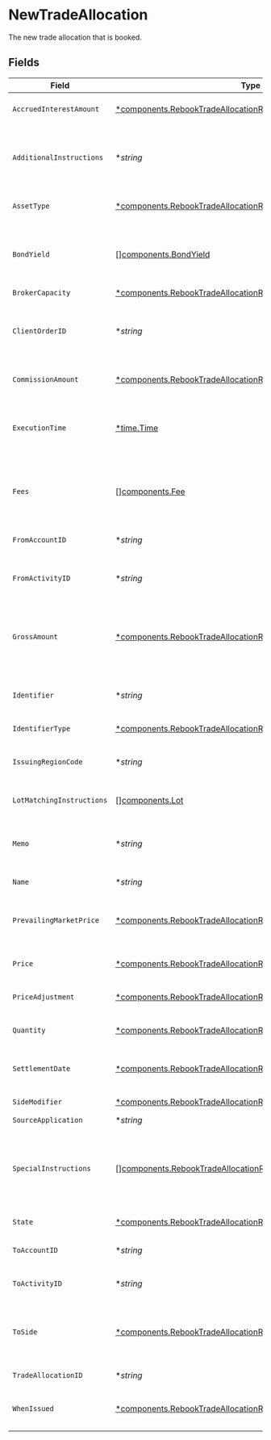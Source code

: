 # NewTradeAllocation

The new trade allocation that is booked.


## Fields

| Field                                                                                                                                                                                                             | Type                                                                                                                                                                                                              | Required                                                                                                                                                                                                          | Description                                                                                                                                                                                                       | Example                                                                                                                                                                                                           |
| ----------------------------------------------------------------------------------------------------------------------------------------------------------------------------------------------------------------- | ----------------------------------------------------------------------------------------------------------------------------------------------------------------------------------------------------------------- | ----------------------------------------------------------------------------------------------------------------------------------------------------------------------------------------------------------------- | ----------------------------------------------------------------------------------------------------------------------------------------------------------------------------------------------------------------- | ----------------------------------------------------------------------------------------------------------------------------------------------------------------------------------------------------------------- |
| `AccruedInterestAmount`                                                                                                                                                                                           | [*components.RebookTradeAllocationResponseAccruedInterestAmount](../../models/components/rebooktradeallocationresponseaccruedinterestamount.md)                                                                   | :heavy_minus_sign:                                                                                                                                                                                                | The amount of interest that has been accrued in the issuing currency for a single instrument.                                                                                                                     | {<br/>"value": "5.00"<br/>}                                                                                                                                                                                       |
| `AdditionalInstructions`                                                                                                                                                                                          | **string*                                                                                                                                                                                                         | :heavy_minus_sign:                                                                                                                                                                                                | Free form instructions that can be used to provide additional instructions (that are not captured by existing special instructions) and will be put on the trade confirm.                                         | ACATS instruction                                                                                                                                                                                                 |
| `AssetType`                                                                                                                                                                                                       | [*components.RebookTradeAllocationResponseAssetType](../../models/components/rebooktradeallocationresponseassettype.md)                                                                                           | :heavy_minus_sign:                                                                                                                                                                                                | Type of the asset being traded. Required for SYMBOL and CUSIP.                                                                                                                                                    | EQUITY                                                                                                                                                                                                            |
| `BondYield`                                                                                                                                                                                                       | [][components.BondYield](../../models/components/bondyield.md)                                                                                                                                                    | :heavy_minus_sign:                                                                                                                                                                                                | The yield associated with an individual fill of a fixed income trade. Required for FIXED_INCOME trades. Not allowed for trades of other instrument types.                                                         |                                                                                                                                                                                                                   |
| `BrokerCapacity`                                                                                                                                                                                                  | [*components.RebookTradeAllocationResponseBrokerCapacity](../../models/components/rebooktradeallocationresponsebrokercapacity.md)                                                                                 | :heavy_minus_sign:                                                                                                                                                                                                | Broker capacity for the trade.                                                                                                                                                                                    | AGENCY                                                                                                                                                                                                            |
| `ClientOrderID`                                                                                                                                                                                                   | **string*                                                                                                                                                                                                         | :heavy_minus_sign:                                                                                                                                                                                                | The unique identifier that is associated with an order. This is useful for associating the trade allocation with the original trade. This will be assigned a unique UUID if not provided.                         | 00be5285-0623-4560-8c58-f05af2c56ba0                                                                                                                                                                              |
| `CommissionAmount`                                                                                                                                                                                                | [*components.RebookTradeAllocationResponseCommissionAmount](../../models/components/rebooktradeallocationresponsecommissionamount.md)                                                                             | :heavy_minus_sign:                                                                                                                                                                                                | Commission amount of the trade allocation that will only be applied to the to_account_id.                                                                                                                         | {<br/>"value": "5.00"<br/>}                                                                                                                                                                                       |
| `ExecutionTime`                                                                                                                                                                                                   | [*time.Time](https://pkg.go.dev/time#Time)                                                                                                                                                                        | :heavy_minus_sign:                                                                                                                                                                                                | Timestamp of when the trade allocation took place. If settlement_date is not provided, this field will be converted into Eastern Time and used to calculate settlement_date.                                      | 2024-07-17 12:00:00 +0000 UTC                                                                                                                                                                                     |
| `Fees`                                                                                                                                                                                                            | [][components.Fee](../../models/components/fee.md)                                                                                                                                                                | :heavy_minus_sign:                                                                                                                                                                                                | Client calculated fees that will only be applied to the to_account_id. Regulatory fees will be calculated automatically if they are not explicitly overwritten or suppressed.                                     |                                                                                                                                                                                                                   |
| `FromAccountID`                                                                                                                                                                                                   | **string*                                                                                                                                                                                                         | :heavy_minus_sign:                                                                                                                                                                                                | The ULID formatted account_id that the positions will be moved from.                                                                                                                                              | 01HASWB2DTMRT3DAM45P56J2H3                                                                                                                                                                                        |
| `FromActivityID`                                                                                                                                                                                                  | **string*                                                                                                                                                                                                         | :heavy_minus_sign:                                                                                                                                                                                                | The current activity_id of the trade allocation that positions will be moved from in the Ledger.                                                                                                                  | 0Y06JAP3A2I                                                                                                                                                                                                       |
| `GrossAmount`                                                                                                                                                                                                     | [*components.RebookTradeAllocationResponseGrossAmount](../../models/components/rebooktradeallocationresponsegrossamount.md)                                                                                       | :heavy_minus_sign:                                                                                                                                                                                                | Gross amount is calculated by the Booking service by multiplying price and quantity and fixing it to 2 fractional precision. Optionally specifiable. If present, will override the gross_amount calculated above. | {<br/>"value": "5.25"<br/>}                                                                                                                                                                                       |
| `Identifier`                                                                                                                                                                                                      | **string*                                                                                                                                                                                                         | :heavy_minus_sign:                                                                                                                                                                                                | Identifier (of the type specified in `identifier_type`). Responses will supply the originally requested identifier.                                                                                               | AAPL                                                                                                                                                                                                              |
| `IdentifierType`                                                                                                                                                                                                  | [*components.RebookTradeAllocationResponseIdentifierType](../../models/components/rebooktradeallocationresponseidentifiertype.md)                                                                                 | :heavy_minus_sign:                                                                                                                                                                                                | Identifier type for the asset being traded.                                                                                                                                                                       | SYMBOL                                                                                                                                                                                                            |
| `IssuingRegionCode`                                                                                                                                                                                               | **string*                                                                                                                                                                                                         | :heavy_minus_sign:                                                                                                                                                                                                | Unicode CLDR region code. Issuing Region Code is required for some `identifier_type`s, especially CUSIP.                                                                                                          | US                                                                                                                                                                                                                |
| `LotMatchingInstructions`                                                                                                                                                                                         | [][components.Lot](../../models/components/lot.md)                                                                                                                                                                | :heavy_minus_sign:                                                                                                                                                                                                | One or many lot matching instructions for the trade allocation.                                                                                                                                                   |                                                                                                                                                                                                                   |
| `Memo`                                                                                                                                                                                                            | **string*                                                                                                                                                                                                         | :heavy_minus_sign:                                                                                                                                                                                                | Caller provided but can be used for booking-service to note original trade details when booking into the error account or using the error asset.                                                                  | Allocation failed due to insufficient funds                                                                                                                                                                       |
| `Name`                                                                                                                                                                                                            | **string*                                                                                                                                                                                                         | :heavy_minus_sign:                                                                                                                                                                                                | The resource name of the trade allocation.                                                                                                                                                                        | accounts/02HASWB2DTMRT3DAM45P56J2T2/tradeAllocations/01J0XX2KDN3M9QKFKRE2HYSCQM                                                                                                                                   |
| `PrevailingMarketPrice`                                                                                                                                                                                           | [*components.RebookTradeAllocationResponsePrevailingMarketPrice](../../models/components/rebooktradeallocationresponseprevailingmarketprice.md)                                                                   | :heavy_minus_sign:                                                                                                                                                                                                | The price for the instrument that is prevailing in the market. Required for FIXED_INCOME trade allocations when the broker_capacity is PRINCIPAL.                                                                 | {<br/>"value": "100.00"<br/>}                                                                                                                                                                                     |
| `Price`                                                                                                                                                                                                           | [*components.RebookTradeAllocationResponsePrice](../../models/components/rebooktradeallocationresponseprice.md)                                                                                                   | :heavy_minus_sign:                                                                                                                                                                                                | Price with requirement of 8 or less integral number and 8 or less fractional precision.                                                                                                                           | {<br/>"value": "56.15"<br/>}                                                                                                                                                                                      |
| `PriceAdjustment`                                                                                                                                                                                                 | [*components.RebookTradeAllocationResponsePriceAdjustment](../../models/components/rebooktradeallocationresponsepriceadjustment.md)                                                                               | :heavy_minus_sign:                                                                                                                                                                                                | Price adjustment that will be applied to the net price of the security.                                                                                                                                           |                                                                                                                                                                                                                   |
| `Quantity`                                                                                                                                                                                                        | [*components.RebookTradeAllocationResponseQuantity](../../models/components/rebooktradeallocationresponsequantity.md)                                                                                             | :heavy_minus_sign:                                                                                                                                                                                                | Quantity with requirement of 12 or less integral number and 5 or less fractional precision.                                                                                                                       | {<br/>"value": "1000"<br/>}                                                                                                                                                                                       |
| `SettlementDate`                                                                                                                                                                                                  | [*components.RebookTradeAllocationResponseSettlementDate](../../models/components/rebooktradeallocationresponsesettlementdate.md)                                                                                 | :heavy_minus_sign:                                                                                                                                                                                                | Defaults to T+1 for equities if this is not provided. Calculated using the execution_time field in Eastern Time.                                                                                                  | 2024-07-17 12:00:00 +0000 UTC                                                                                                                                                                                     |
| `SideModifier`                                                                                                                                                                                                    | [*components.RebookTradeAllocationResponseSideModifier](../../models/components/rebooktradeallocationresponsesidemodifier.md)                                                                                     | :heavy_minus_sign:                                                                                                                                                                                                | Side modifier for the trade allocation.                                                                                                                                                                           | SHORT                                                                                                                                                                                                             |
| `SourceApplication`                                                                                                                                                                                               | **string*                                                                                                                                                                                                         | :heavy_minus_sign:                                                                                                                                                                                                | The source of the submission.                                                                                                                                                                                     | Trading-App                                                                                                                                                                                                       |
| `SpecialInstructions`                                                                                                                                                                                             | [][components.RebookTradeAllocationResponseSpecialInstructions](../../models/components/rebooktradeallocationresponsespecialinstructions.md)                                                                      | :heavy_minus_sign:                                                                                                                                                                                                | An enumerated list of values used to indicate certain attributes about a trade allocation (E.g. BROKER_LIQUIDATION) and/or trigger downstream processing rules (e.g. SUPPRESS_TRACE_REPORTING)                    | [<br/>"SUPPRESS_SEC_FEE",<br/>"WITH_DIVIDEND"<br/>]                                                                                                                                                               |
| `State`                                                                                                                                                                                                           | [*components.RebookTradeAllocationResponseState](../../models/components/rebooktradeallocationresponsestate.md)                                                                                                   | :heavy_minus_sign:                                                                                                                                                                                                | The state that the trade allocation is in.                                                                                                                                                                        | BOOKED                                                                                                                                                                                                            |
| `ToAccountID`                                                                                                                                                                                                     | **string*                                                                                                                                                                                                         | :heavy_minus_sign:                                                                                                                                                                                                | The ULID formatted account_id that the positions will be moved to.                                                                                                                                                | 02HASWB2DTMRT3DAM45P56J2T2                                                                                                                                                                                        |
| `ToActivityID`                                                                                                                                                                                                    | **string*                                                                                                                                                                                                         | :heavy_minus_sign:                                                                                                                                                                                                | The current activity_id of the trade allocation that positions will be moved to in the Ledger.                                                                                                                    | 0H06HAP3A3Y                                                                                                                                                                                                       |
| `ToSide`                                                                                                                                                                                                          | [*components.RebookTradeAllocationResponseToSide](../../models/components/rebooktradeallocationresponsetoside.md)                                                                                                 | :heavy_minus_sign:                                                                                                                                                                                                | Denotes the side of the position going into the to_account_id. A to_side of SELL indicates the position will be allocated with a BUY out of the from_account, and a SELL into the to_account.                     | BUY                                                                                                                                                                                                               |
| `TradeAllocationID`                                                                                                                                                                                               | **string*                                                                                                                                                                                                         | :heavy_minus_sign:                                                                                                                                                                                                | A ULID to uniquely identify the trade allocation globally.                                                                                                                                                        | 01J0XX2KDN3M9QKFKRE2HYSCQM                                                                                                                                                                                        |
| `WhenIssued`                                                                                                                                                                                                      | [*components.RebookTradeAllocationResponseWhenIssued](../../models/components/rebooktradeallocationresponsewhenissued.md)                                                                                         | :heavy_minus_sign:                                                                                                                                                                                                | Denotes that this trade allocation was either when_issued or when_distributed.                                                                                                                                    | WHEN_ISSUED                                                                                                                                                                                                       |